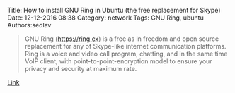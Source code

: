 Title: How to install GNU Ring in Ubuntu (the free replacement for Skype)
Date: 12-12-2016 08:38
Category: network
Tags: GNU Ring, ubuntu
Authors:sedlav

> GNU Ring (https://ring.cx) is a free as in freedom and open source replacement for any of Skype-like internet communication platforms. Ring is a voice and video call program, chatting, and in the same time VoIP client, with point-to-point-encryption model to ensure your privacy and security at maximum rate.

[Link](http://www.ubuntubuzz.com/2016/12/how-to-install-gnu-ring-in-ubuntu-free-replacement-for-skype.html)
